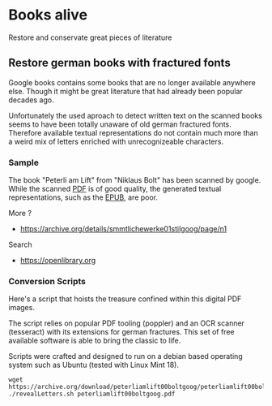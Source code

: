 # Books alive
Restore and conservate great pieces of literature

## Restore german books with fractured fonts
Google books contains some books that are no longer available anywhere else. Though it might be great literature that had already been popular decades ago.

Unfortunately the used aproach to detect written text on the scanned books seems to have been totally unaware of old german fractured fonts. Therefore available textual representations do not contain much more than a weird mix of letters enriched with unrecognizeable characters.

### Sample
The book "Peterli am Lift" from "Niklaus Bolt" has been scanned by google. While the scanned [PDF](https://archive.org/download/peterliamlift00boltgoog/peterliamlift00boltgoog.pdf) is of good quality, the generated textual representations, such as the [EPUB](https://archive.org/download/peterliamlift00boltgoog/peterliamlift00boltgoog.epub), are poor.

More ?
- https://archive.org/details/smmtlichewerke01stilgoog/page/n1

Search
- https://openlibrary.org


### Conversion Scripts
Here's a script that hoists the treasure confined within this digital PDF images.

The script relies on popular PDF tooling (poppler) and an OCR scanner (tesseract) with its extensions for german fractures. This set of free available software is able to bring the classic to life.

Scripts were crafted and designed to run on a debian based operating system such as Ubuntu (tested with Linux Mint 18).
```
wget https://archive.org/download/peterliamlift00boltgoog/peterliamlift00boltgoog.pdf
./revealLetters.sh peterliamlift00boltgoog.pdf
```
